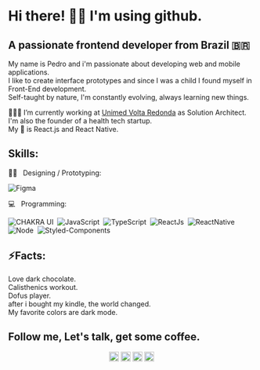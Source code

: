 # Hi there! ✌🏻 I'm using github.
## A passionate frontend developer from Brazil 🇧🇷

My name is Pedro and i'm passionate about developing web and mobile applications.<br/>
I like to create interface prototypes and since I was a child I found myself in Front-End development. <br/>
Self-taught by nature, I'm constantly evolving, always learning new things. <br/>

👨🏻‍💻 I’m currently working at [Unimed Volta Redonda](http://www.unimedvr.com.br) as Solution Architect. I'm also the founder of a health tech startup. <br/>
My 💙 is React.js and React Native.<br/>

## Skills:

✍🏼 &nbsp; Designing / Prototyping: <br/>

![Figma](https://img.shields.io/badge/-Figma-2C2C2C?style=flat&logoColor=figma&logo=figma)&nbsp;

💻  &nbsp; Programming: <br/>

![CHAKRA UI](https://img.shields.io/badge/Chakra-ui?style=flat&logoColor=fff&color=4FD1C5&logo=Chakra-ui)&nbsp;
![JavaScript](https://img.shields.io/badge/-JavaScript-FEAE32?style=flat&logoColor=fff&logo=javascript)&nbsp;
![TypeScript](https://img.shields.io/badge/-TypeScript-007ACC?style=flat&logoColor=fff&logo=typescript)&nbsp;
![ReactJs](https://img.shields.io/badge/-React.js-18BCEE?style=flat&logoColor=fff&logo=react)&nbsp;
![ReactNative](https://img.shields.io/badge/-React_Native-18BCEE?style=flat&logoColor=fff&logo=react)&nbsp;<br/>
![Node](https://img.shields.io/badge/-Node.js-5B9856?style=flat&logoColor=fff&logo=node.js)&nbsp;
![Styled-Components](https://img.shields.io/badge/-Styled_Components-DB9A64?style=flat&logoColor=fff&logo=styled-components)&nbsp;

## ⚡Facts:

Love dark chocolate.<br/>
Calisthenics workout.<br/>
Dofus player.<br/>
after i bought my kindle, the world changed.<br/>
My favorite colors are dark mode.<br />

## Follow me, Let's talk, get some coffee.

<p align="center">
<a href="https://twitter.com/pehcst" target="blank"><img align="center" src="https://cdn.jsdelivr.net/npm/simple-icons@3.0.1/icons/twitter.svg" alt="pehcst" height="20" width="20" /></a>
<a href="https://linkedin.com/in/pehcst" target="blank"><img align="center" src="https://cdn.jsdelivr.net/npm/simple-icons@3.0.1/icons/linkedin.svg" alt="pehcst" height="20" width="20" /></a>
<a href="https://fb.com/pehcst" target="blank"><img align="center" src="https://cdn.jsdelivr.net/npm/simple-icons@3.0.1/icons/facebook.svg" alt="pehcst" height="20" width="20" /></a>
<a href="https://instagram.com/pehcst" target="blank"><img align="center" src="https://cdn.jsdelivr.net/npm/simple-icons@3.0.1/icons/instagram.svg" alt="pehcst" height="20" width="20" /></a>
</p>
